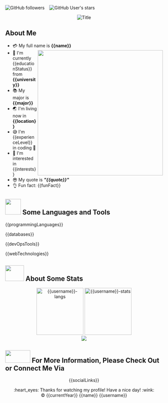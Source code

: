 <img alt="GitHub followers" src="https://img.shields.io/github/followers/{{username}}?style=social"> &nbsp;&nbsp; <img alt="GitHub User's stars" src="https://img.shields.io/github/stars/{{username}}?style=social"> &nbsp;&nbsp;

<div align="center">
  <img src="https://readme-typing-svg.herokuapp.com?font=Architects+Daughter&color=%2338C2FF&size=50&center=true&vCenter=true&height=60&width=600&lines=Welcome to my Github Profile!!" alt="Title"></img>
</div>

## About Me

- :credit_card: My full name is **{{name}}** <img src="https://i.pinimg.com/originals/df/1a/ff/df1aff8395678d11b99b575f0e3b19d5.gif" width="400" align="right"/>
- :school: I'm currently {{educationStatus}} from **{{university}}**
- :books: My major is **{{major}}**
- :earth_asia: I'm living now in **{{location}}**
- :sweat_smile: I'm {{experienceLevel}} in coding :penguin:
- :monocle_face: I'm interested in {{interests}}
- :sunglasses: My quote is **_"{{quote}}"_**
- :ok_hand: Fun fact: {{funFact}}

## <img src="https://media2.giphy.com/media/QssGEmpkyEOhBCb7e1/giphy.gif?cid=ecf05e47a0n3gi1bfqntqmob8g9aid1oyj2wr3ds3mg700bl&rid=giphy.gif" width="50px" height="50px"> Some Languages and Tools

{{programmingLanguages}}

{{databases}}

{{devOpsTools}}

{{webTechnologies}}

## <img src="https://media0.giphy.com/media/cNZqrH5IzOG0xrlWks/giphy.gif?cid=ecf05e47map255q427en9uprqc1sb0unjq5k4fnqg5pmhhs4&rid=giphy.gif&ct=s" width="60px" height="50px"> About Some Stats

<div align="center">
<img height="150em" src="https://github-readme-stats.vercel.app/api/top-langs/?username={{username}}&layout=compact&show_icon=true&theme=algolia" alt="{{username}}-langs"/>
<img height="150em" src="https://github-readme-stats.vercel.app/api/?username={{username}}&layout=compact&show_icon=true&theme=algolia" alt="{{username}}-stats"/>
</div>
<div align="center">
  <img src="http://github-readme-streak-stats.herokuapp.com/?user={{username}}&theme=algolia" />
</div>

## <img src='https://raw.githubusercontent.com/ShahriarShafin/ShahriarShafin/main/Assets/handshake.gif' width="80px" height="40px"> For More Information, Please Check Out or Connect Me Via

<p align="center">
  {{socialLinks}}
<p>

<div align="center">
  :heart_eyes: Thanks for watching my profile! Have a nice day! :wink: <br/>
  &copy; {{currentYear}} {{name}} {{username}}
</div>
